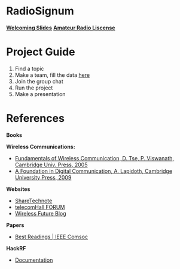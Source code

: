 # RadioSignum
[**Welcoming Slides**](https://docs.google.com/presentation/d/15j-UUbzhoQmIVjSJGpzE6Ifp2r2YiqhNnRsktcgfCGQ/edit?usp=drive_link)
[**Amateur Radio Liscense**](https://iar-ikrap.postel.go.id/)
# Project Guide
1. Find a topic
2. Make a team, fill the data [here](https://docs.google.com/spreadsheets/d/1NVhpOrhG6aVMCJEGgakKXI2lQBb5dzSlfh5LbInXTc4/edit?usp=drive_link)
3. Join the group chat
4. Run the project
5. Make a presentation
















# References
**Books**

**Wireless Communications:**
* [Fundamentals of Wireless Communication, D. Tse, P. Viswanath, Cambridge Univ. Press, 2005](https://web.stanford.edu/~dntse/papers/book121004.pdf)
* [A Foundation in Digital Communication, A. Lapidoth, Cambridge University Press, 2009](https://www.afidc.ethz.ch/A_Foundation_in_Digital_Communication/Home.html)


**Websites**

* [ShareTechnote](https://www.sharetechnote.com/)
* [telecomHall FORUM](https://www.telecomhall.net/)
* [Wireless Future Blog](https://ma-mimo.ellintech.se/)

**Papers**

* [Best Readings | IEEE Comsoc](https://www.comsoc.org/publications/best-readings)


**HackRF**
* [Documentation](https://hackrf.readthedocs.io/en/latest/index.html#)

